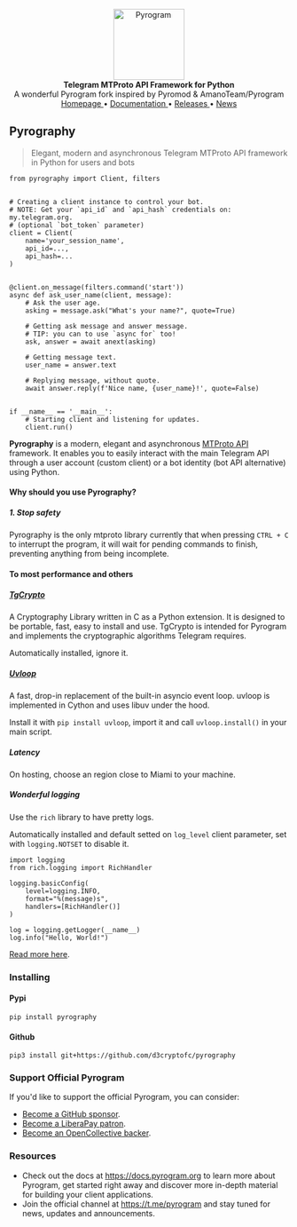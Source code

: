 <p align="center">
    <a href="https://github.com/pyrogram/pyrogram">
        <img src="https://github.com/d3cryptofc/pyrography/assets/47941854/0eb90a78-5054-497e-8c86-b5f6bbb70822" alt="Pyrogram" width="128">
    </a>
    <br>
    <b>Telegram MTProto API Framework for Python</b>
    <br/>A wonderful Pyrogram fork inspired by Pyromod & AmanoTeam/Pyrogram
    <br>
    <a href="https://pyrogram.org">
        Homepage
    </a>
    •
    <a href="https://docs.pyrogram.org">
        Documentation
    </a>
    •
    <a href="https://docs.pyrogram.org/releases">
        Releases
    </a>
    •
    <a href="https://t.me/pyrogram">
        News
    </a>
</p>

## Pyrography

> Elegant, modern and asynchronous Telegram MTProto API framework in Python for users and bots

```python3
from pyrography import Client, filters


# Creating a client instance to control your bot.
# NOTE: Get your `api_id` and `api_hash` credentials on: my.telegram.org.
# (optional `bot_token` parameter)
client = Client(
    name='your_session_name',
    api_id=...,
    api_hash=...
)


@client.on_message(filters.command('start'))
async def ask_user_name(client, message):
    # Ask the user age.
    asking = message.ask("What's your name?", quote=True)

    # Getting ask message and answer message.
    # TIP: you can to use `async for` too!
    ask, answer = await anext(asking)

    # Getting message text.
    user_name = answer.text

    # Replying message, without quote.
    await answer.reply(f'Nice name, {user_name}!', quote=False)


if __name__ == '__main__':
    # Starting client and listening for updates.
    client.run()
```

**Pyrography** is a modern, elegant and asynchronous [MTProto API](https://docs.pyrogram.org/topics/mtproto-vs-botapi)
framework. It enables you to easily interact with the main Telegram API through a user account (custom client) or a bot
identity (bot API alternative) using Python.

#### Why should you use Pyrography?

##### 1. Stop safety
Pyrography is the only mtproto library currently that when pressing `CTRL + C` to interrupt the program, it will wait for pending commands to finish, preventing anything from being incomplete.

#### To most performance and others

##### [TgCrypto](https://pypi.org/project/TgCrypto/)
A Cryptography Library written in C as a Python extension. It is designed to be portable, fast, easy to install and use. TgCrypto is intended for Pyrogram and implements the cryptographic algorithms Telegram requires.

Automatically installed, ignore it.

##### [Uvloop](https://pypi.org/project/uvloop/)
A fast, drop-in replacement of the built-in asyncio event loop. uvloop is implemented in Cython and uses libuv under the hood.

Install it with `pip install uvloop`, import it and call `uvloop.install()` in your main script.

##### Latency
On hosting, choose an region close to Miami to your machine.

##### Wonderful logging
Use the `rich` library to have pretty logs.

Automatically installed and default setted on `log_level` client parameter, set with `logging.NOTSET` to disable it.

```python3
import logging
from rich.logging import RichHandler

logging.basicConfig(
    level=logging.INFO,
    format="%(message)s",
    handlers=[RichHandler()]
)

log = logging.getLogger(__name__)
log.info("Hello, World!")
```

[Read more here](https://rich.readthedocs.io/en/stable/logging.html).

### Installing

#### Pypi

```
pip install pyrography
```

#### Github

```
pip3 install git+https://github.com/d3cryptofc/pyrography
```

### Support Official Pyrogram

If you'd like to support the official Pyrogram, you can consider:

- [Become a GitHub sponsor](https://github.com/sponsors/delivrance).
- [Become a LiberaPay patron](https://liberapay.com/delivrance).
- [Become an OpenCollective backer](https://opencollective.com/pyrogram).

### Resources

- Check out the docs at https://docs.pyrogram.org to learn more about Pyrogram, get started right
away and discover more in-depth material for building your client applications.
- Join the official channel at https://t.me/pyrogram and stay tuned for news, updates and announcements.

